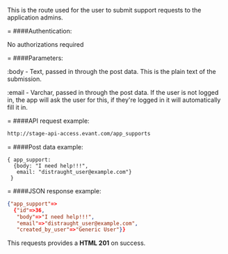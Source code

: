 <!-- --- title: POST /app_supports -->

This is the route used for the user to submit support requests to the application admins. 

=
####Authentication:

No authorizations required

=
####Parameters:

:body - Text, passed in through the post data. This is the plain text of the submission.

:email - Varchar, passed in through the post data. If the user is not logged in, the app will ask the user for this, if they're logged in it will automatically fill it in.

=
####API request example:
```html
http://stage-api-access.evant.com/app_supports
```

=
####Post data example:
```
{ app_support: 
  {body: "I need help!!!", 
   email: "distraught_user@example.com"} 
 }
```
=
####JSON response example:

```json
{"app_support"=>
  {"id"=>36,
   "body"=>"I need help!!!",
   "email"=>"distraught_user@example.com",
   "created_by_user"=>"Generic User"}}
```

This requests provides a <strong>HTML 201</strong> on success.